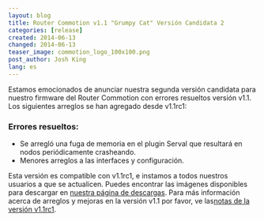 ```yaml
---
layout: blog
title: Router Commotion v1.1 "Grumpy Cat" Versión Candidata 2 
categories: [release]
created: 2014-06-13
changed: 2014-06-13
teaser_image: commotion_logo_100x100.png
post_author: Josh King
lang: es
---
```

Estamos emocionados de anunciar nuestra segunda versión candidata para nuestro firmware del Router Commotion con errores resueltos versión v1.1. Los siguientes arreglos se han agregado desde v1.1rc1:<!--more-->

### Errores resueltos:
<ul>
<li>Se arregló una fuga de memoria en el plugin Serval que resultará en nodos periódicamente crasheando.</li>
<li>Menores arreglos a las interfaces y configuración.</li>
</ul>

Esta versión es compatible con v1.1rc1, e instamos a todos nuestros usuarios a que se actualicen. Puedes encontrar las imágenes disponibles para descargar en <a href="/download/routers">nuestra página de descargas</a>. Para más información acerca de arreglos y mejoras en la versión v1.1 por favor, ve las<a href="/blog/2014/04/11/commotion-router-1.1rc1-release-notes/">notas de la versión v1.1rc1</a>.

